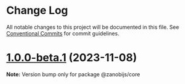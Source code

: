 # Change Log

All notable changes to this project will be documented in this file.
See [Conventional Commits](https://conventionalcommits.org) for commit guidelines.

# [1.0.0-beta.1](https://github.com/devdroide/ZanobiJS/compare/v1.0.0-beta.0...v1.0.0-beta.1) (2023-11-08)

**Note:** Version bump only for package @zanobijs/core
